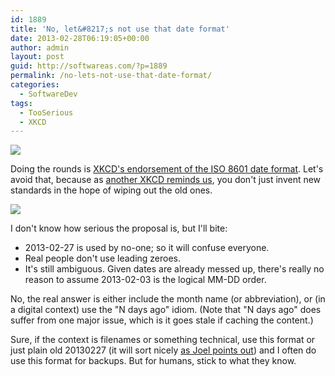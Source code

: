 ```yaml
---
id: 1889
title: 'No, let&#8217;s not use that date format'
date: 2013-02-28T06:19:05+00:00
author: admin
layout: post
guid: http://softwareas.com/?p=1889
permalink: /no-lets-not-use-that-date-format/
categories:
  - SoftwareDev
tags:
  - TooSerious
  - XKCD
---
```

<img src='http://i.imgur.com/qNUzEJ2.png'/>

Doing the rounds is [XKCD's endorsement of the ISO 8601 date format](http://xkcd.com/1179/). Let's avoid that, because as [another XKCD reminds us](http://xkcd.com/927/), you don't just invent new standards in the hope of wiping out the old ones.

![](http://i.imgur.com/RnGMyPN.png) 

I don't know how serious the proposal is, but I'll bite:

* 2013-02-27 is used by no-one; so it will confuse everyone.
* Real people don't use leading zeroes.
* It's still ambiguous. Given dates are already messed up, there's really no reason to assume 2013-02-03 is the logical MM-DD order.

No, the real answer is either include the month name (or abbreviation), or (in a digital context) use the "N days ago" idiom. (Note that "N days ago" does suffer from one major issue, which is it goes stale if caching the content.)

Sure, if the context is filenames or something technical, use this format or just plain old 20130227 (it will sort nicely [as Joel points out](https://twitter.com/CastIrony/status/307014830752149504)) and I often do use this format for backups. But for humans, stick to what they know.
